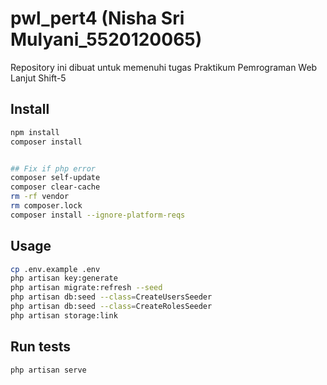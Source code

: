 # pwl_pert4 (Nisha Sri Mulyani_5520120065)
Repository ini dibuat untuk memenuhi tugas Praktikum Pemrograman Web Lanjut Shift-5


## Install

```sh
npm install
composer install
```
```sh

## Fix if php error  
composer self-update
composer clear-cache
rm -rf vendor
rm composer.lock
composer install --ignore-platform-reqs
```
## Usage

```sh
cp .env.example .env
php artisan key:generate
php artisan migrate:refresh --seed
php artisan db:seed --class=CreateUsersSeeder
php artisan db:seed --class=CreateRolesSeeder
php artisan storage:link
```

## Run tests

```sh
php artisan serve
```
